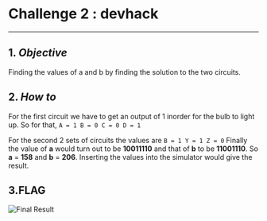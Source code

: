# **Challenge 2 : devhack**
---

## 1. *Objective*
Finding the values of a and b by finding the solution to the two circuits.
## 2. *How to*
For the first circuit we have to get an output of 1 inorder for the bulb to light up.
So for that,
`
A = 1
B = 0
C = 0
D = 1
`

For the second 2 sets of circuits the values are
`
B = 1
Y = 1
Z = 0
`
Finally the value of **a** would turn out to be **10011110** and that of **b** to be **11001110**.
So **a** = **158** and **b** = **206**.
Inserting the values into the simulator would give the result.

## 3.FLAG 
![Final Result](https://user-images.githubusercontent.com/73999623/161377684-492aacde-2d9c-4eed-9c15-659c9b793684.gif)